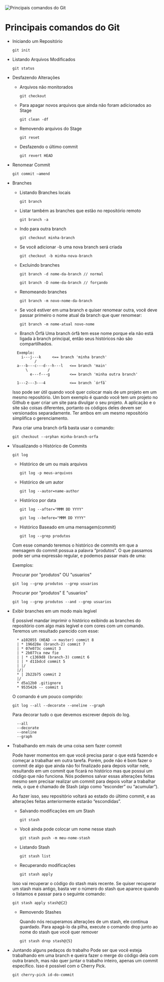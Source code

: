 <img src="https://i.ibb.co/xh9kF3h/cover.png" align="center" alt="Principais comandos do Git" border="0">

# Principais comandos do Git

- Iniciando um Repositório

  ```git init```

- Listando Arquivos Modificados

  ```git status```

- Desfazendo Alterações

	- Arquivos não monitorados

		```git checkout```
	
	- Para apagar novos arquivos que ainda não foram adicionados ao Stage

		```git clean -df```
	
	- Removendo arquivos do Stage

		```git reset```
	
	-  Desfazendo o último commit

		```git revert HEAD```

- Renomear Commit

	```git commit —amend```

- Branches
	- Listando Branches locais

	  ```git branch```
	
	- Listar também as branches que estão no repositório remoto

	  ```git branch -a```
	
	- Indo para outra branch

	  ```git checkout minha-branch```
	
	- Se você adicionar -b uma nova branch será criada
  
	  ```git checkout -b minha-nova-branch```
	
	- Excluindo branches

      ```git branch -d nome-da-branch // normal```
      
      ```git branch -D nome-da-branch // forçando```
	
	- Renomeando branches

	  ```git branch -m novo-nome-da-branch```
	
	- Se você estiver em uma branch e quiser renomear outra, você deve passar primeiro o nome atual da branch que quer renomear:

	  ```git branch -m nome-atual novo-nome```

	- Branch Órfã
		Uma branch órfã tem esse nome porque ela não está ligada à branch principal, então 
		seus históricos não são compartilhados.
	
  ```shell
    Exemplo: 
      i---j---k     <== branch 'minha branch'
            /
    a---b---c---d---h---l   <== branch 'main'
        \         /
          e---f---g         <== branch 'minha outra branch'
    
    1---2---3---4           <== branch `órfã`
  ```

  Isso pode ser útil quando você quer colocar mais de um projeto em um mesmo 
  repositório. Um bom exemplo é quando você tem um projeto no Github e quer criar 
  um site para divulgar o seu projeto. A aplicação e o site são coisas diferentes,
  portanto os códigos deles devem ser versionados separadamente.
  Ter ambos em um mesmo repositório simplifica o gerenciamento.

  Para criar uma branch órfã basta usar o comando:

    ```git checkout --orphan minha-branch-orfa```

- Visualizando o Histórico de Commits

  ```git log```

	- Histórico de um ou mais arquivos

	  ```git log -p meus-arquivos```

	- Histórico de um autor

	  ```git log --autor=name-author```

	- Histórico por data

	  ```git log --after="MMM DD YYYY"```

	  ```git log --before="MMM DD YYYY"```

	- Histórico Baseado em uma mensagem(commit)

	  ```git log --grep produtos```

    Com esse comando teremos o histórico de commits em que a mensagem do commit 
    possua a palavra “produtos”. O que passamos pode ser uma expressão regular, 
    e podemos passar mais de uma:
	
	Exemplos:

	Procurar por "produtos" OU "usuarios"

  ```git log --grep produtos --grep usuarios```
	
	Procurar por "produtos" E "usuarios"

  ```git log --grep produtos --and --grep usuarios```

- Exibir branches em um modo mais legível

  É possível mandar imprimir o histórico exibindo as branches do repositório com algo 
  mais legível e com cores com um comando. Teremos um resultado parecido com esse:

  ```shell
    * a102055 (HEAD -> master) commit 8
    | * 196d28e (branch-2) commit 7
    | * 07e073c commit 3
    | * 2b077ca new fie
    | | * c1369d8 (branch-3) commit 6
    | | * d11bdcd commit 5
    | |/
    |/|
    * | 2b22b75 commit 2
    |/
    * d5a12b0 .gitignore
    * 9535426 -- commit 1
  ```

  O comando é um pouco comprido:

  ```git log --all --decorate --oneline --graph```

  Para decorar tudo o que devemos escrever depois do log.
  ```
    --all
    --decorate
    --oneline
    --graph
  ```

- Trabalhando em mais de uma coisa sem fazer commit

  Pode haver momentos em que você precisa parar o que está fazendo e começar a trabalhar 
  em outra tarefa. Porém, pode não é bom fazer o commit de algo que ainda não foi 
  finalizado para depois voltar nele, resultando em um commit que ficará no histórico 
  mas que possui um código que não funciona. Nós podemos salvar essas alterações feitas 
  mesmo sem precisar realizar um commit para depois voltar a trabalhar nela, o que é 
  chamado de Stash (algo como “esconder” ou “acumular”).

  Ao fazer isso, seu repositório voltará ao estado do último commit, e as alterações 
  feitas anteriormente estarão “escondidas”.

    - Salvando modificações em um Stash
    
      ```git stash```

    - Você ainda pode colocar um nome nesse stash
    
      ```git stash push -m meu-nome-stash```

    - Listando Stash
    
      ```git stash list```
    
    - Recuperando modificações
    
      ```git stash apply```

	Isso vai recuperar o código do stash mais recente. Se quiser recuperar um stash 
	mais antigo, basta ver o número do stash que aparece quando o listamos e passar 
	para o seguinte comando:

    ```git stash apply stash@{2}```

	- Removendo Stashes
    
      Quando nós recuperamos alterações de um stash, ele continua guardado. Para apagá-lo 
      da pilha, execute o comando drop junto ao nome do stash que você quer remover
      
      ```git stash drop stash@{5}```

- Juntando alguns pedaços do trabalho
Pode ser que você esteja trabalhando em uma branch e queira fazer o merge do código 
dela com outra branch, mas não quer juntar o trabalho inteiro, apenas um commit 
específico. Isso é possível com o Cherry Pick.

  ```git cherry-pick id-do-commit```
